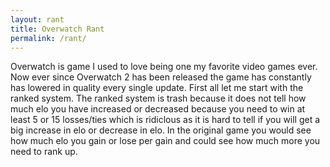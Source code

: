 ```yaml
---
layout: rant
title: Overwatch Rant
permalink: /rant/
---
```

Overwatch is game I used to love being one my favorite video games ever. Now ever since Overwatch 2 has been released the game has constantly has lowered in quality every single update. First all let me start with the ranked system. The ranked system is trash because it does not tell how much elo you have increased or decreased because you need to win at least 5 or 15 losses/ties which is ridiclous as it is hard to tell if you will get a big increase in elo or decrease in elo. In the original game you would see how much elo you gain or lose per gain and could see how much more you need to rank up. 